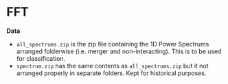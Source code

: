 # FFT


**Data**
- `all_spectrums.zip` is the zip file containing the 1D Power Spectrums arranged folderwise (i.e. merger and non-interacting). This is to be used for classification.
- `spectrum.zip` has the same contents as `all_spectrums.zip` but it not arranged properly in separate folders. Kept for historical purposes.
